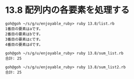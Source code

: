 # 13.8 配列内の各要素を処理する

```
goh@goh ~/s/g/u/enjoyable_ruby> ruby 13.8/list.rb
1番目の要素はaです。
2番目の要素はbです。
3番目の要素はcです。
4番目の要素はdです。
```

```
goh@goh ~/s/g/u/enjoyable_ruby> ruby 13.8/sum_list.rb
合計: 25
```

```
goh@goh ~/s/g/u/enjoyable_ruby> ruby 13.8/sum_list2.rb
合計: 25
```

